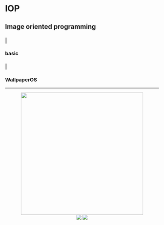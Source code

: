 # IOP
## Image oriented programming
### |
### basic 
### |
### WallpaperOS

------------

<div align="center">
    <img src="https://i.imgur.com/xG0AlXW.jpg" width="400px">
    <br>
    <a href="https://github.com/dncProject/IOP/edit/master/README.md"> <img src="https://img.shields.io/badge/>-group-4ab8a1.svg"></a> <a href="https://legacy.gitbook.com/book/cyc2018/interview-notebook/details"> <img src="https://img.shields.io/badge/_-gitbook-4ab8a1.svg"></a> 
</div>


